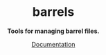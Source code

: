 <div align="center">

<h1>barrels</h1>

**Tools for managing barrel files.**

[Documentation](https://MichaelOstermann.github.io/barrels)

</div>
